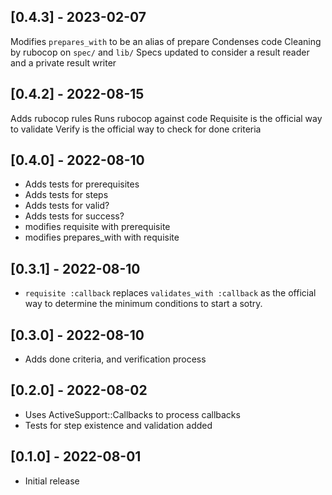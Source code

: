 ## [0.4.3] - 2023-02-07

Modifies `prepares_with` to be an alias of prepare
Condenses code
Cleaning by rubocop on `spec/` and `lib/`
Specs updated to consider a result reader and a private result writer
## [0.4.2] - 2022-08-15

Adds rubocop rules
Runs rubocop against code 
Requisite is the official way to validate
Verify is the official way to check for done criteria

## [0.4.0] - 2022-08-10

- Adds tests for prerequisites
- Adds tests for steps
- Adds tests for valid?
- Adds tests for success?
- modifies requisite with prerequisite
- modifies prepares_with with requisite

## [0.3.1] - 2022-08-10

- `requisite :callback` replaces `validates_with :callback` as the official
  way to determine the minimum conditions to start a sotry.

## [0.3.0] - 2022-08-10

- Adds done criteria, and verification process

## [0.2.0] - 2022-08-02

- Uses ActiveSupport::Callbacks to process callbacks
- Tests for step existence and validation added

## [0.1.0] - 2022-08-01

- Initial release

